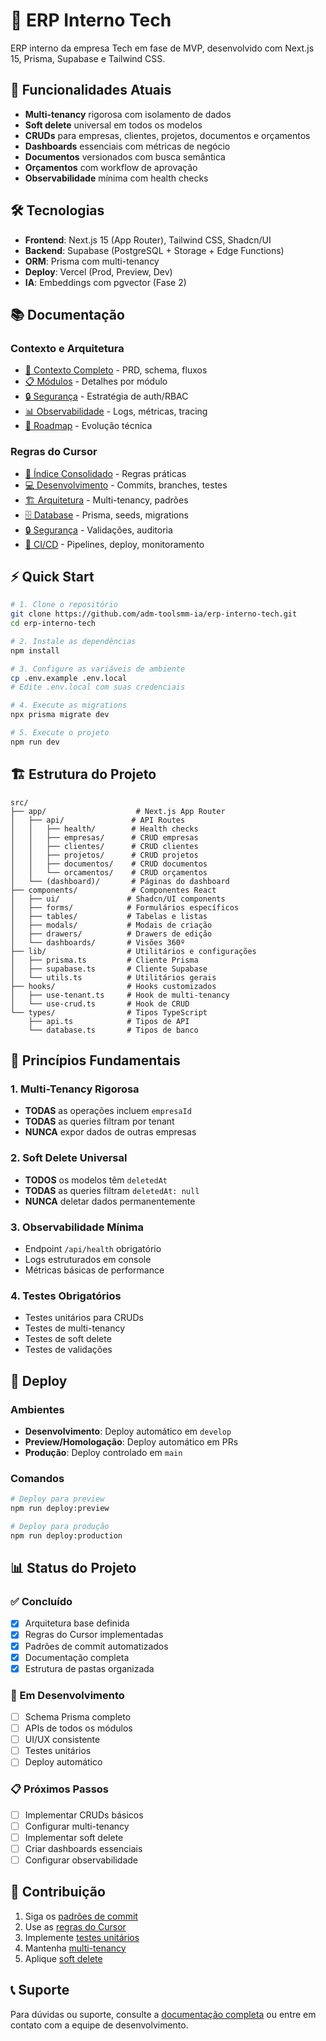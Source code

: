 # 🏢 ERP Interno Tech

ERP interno da empresa Tech em fase de MVP, desenvolvido com Next.js 15, Prisma, Supabase e Tailwind CSS.

## 🚀 Funcionalidades Atuais

- **Multi-tenancy** rigorosa com isolamento de dados
- **Soft delete** universal em todos os modelos
- **CRUDs** para empresas, clientes, projetos, documentos e orçamentos
- **Dashboards** essenciais com métricas de negócio
- **Documentos** versionados com busca semântica
- **Orçamentos** com workflow de aprovação
- **Observabilidade** mínima com health checks

## 🛠️ Tecnologias

- **Frontend**: Next.js 15 (App Router), Tailwind CSS, Shadcn/UI
- **Backend**: Supabase (PostgreSQL + Storage + Edge Functions)
- **ORM**: Prisma com multi-tenancy
- **Deploy**: Vercel (Prod, Preview, Dev)
- **IA**: Embeddings com pgvector (Fase 2)

## 📚 Documentação

### Contexto e Arquitetura
- [📄 Contexto Completo](docs/00-contexto.md) - PRD, schema, fluxos
- [📋 Módulos](docs/01-modulos.md) - Detalhes por módulo
- [🔒 Segurança](docs/02-seguranca.md) - Estratégia de auth/RBAC
- [📊 Observabilidade](docs/03-observabilidade.md) - Logs, métricas, tracing
- [🚀 Roadmap](docs/04-roadmap.md) - Evolução técnica

### Regras do Cursor
- [🎯 Índice Consolidado](.cursor/rules/_index.mdc) - Regras práticas
- [💻 Desenvolvimento](.cursor/rules/development.mdc) - Commits, branches, testes
- [🏗️ Arquitetura](.cursor/rules/architecture.mdc) - Multi-tenancy, padrões
- [🗄️ Database](.cursor/rules/database.mdc) - Prisma, seeds, migrations
- [🔒 Segurança](.cursor/rules/security.mdc) - Validações, auditoria
- [🚀 CI/CD](.cursor/rules/ci-cd.mdc) - Pipelines, deploy, monitoramento

## ⚡ Quick Start

```bash
# 1. Clone o repositório
git clone https://github.com/adm-toolsmm-ia/erp-interno-tech.git
cd erp-interno-tech

# 2. Instale as dependências
npm install

# 3. Configure as variáveis de ambiente
cp .env.example .env.local
# Edite .env.local com suas credenciais

# 4. Execute as migrations
npx prisma migrate dev

# 5. Execute o projeto
npm run dev
```

## 🏗️ Estrutura do Projeto

```
src/
├── app/                    # Next.js App Router
│   ├── api/               # API Routes
│   │   ├── health/        # Health checks
│   │   ├── empresas/      # CRUD empresas
│   │   ├── clientes/      # CRUD clientes
│   │   ├── projetos/      # CRUD projetos
│   │   ├── documentos/    # CRUD documentos
│   │   └── orcamentos/    # CRUD orçamentos
│   └── (dashboard)/       # Páginas do dashboard
├── components/            # Componentes React
│   ├── ui/               # Shadcn/UI components
│   ├── forms/            # Formulários específicos
│   ├── tables/           # Tabelas e listas
│   ├── modals/           # Modais de criação
│   ├── drawers/          # Drawers de edição
│   └── dashboards/       # Visões 360º
├── lib/                  # Utilitários e configurações
│   ├── prisma.ts         # Cliente Prisma
│   ├── supabase.ts       # Cliente Supabase
│   └── utils.ts          # Utilitários gerais
├── hooks/                # Hooks customizados
│   ├── use-tenant.ts     # Hook de multi-tenancy
│   └── use-crud.ts       # Hook de CRUD
└── types/                # Tipos TypeScript
    ├── api.ts            # Tipos de API
    └── database.ts       # Tipos de banco
```

## 🎯 Princípios Fundamentais

### 1. Multi-Tenancy Rigorosa
- **TODAS** as operações incluem `empresaId`
- **TODAS** as queries filtram por tenant
- **NUNCA** expor dados de outras empresas

### 2. Soft Delete Universal
- **TODOS** os modelos têm `deletedAt`
- **TODAS** as queries filtram `deletedAt: null`
- **NUNCA** deletar dados permanentemente

### 3. Observabilidade Mínima
- Endpoint `/api/health` obrigatório
- Logs estruturados em console
- Métricas básicas de performance

### 4. Testes Obrigatórios
- Testes unitários para CRUDs
- Testes de multi-tenancy
- Testes de soft delete
- Testes de validações

## 🚀 Deploy

### Ambientes
- **Desenvolvimento**: Deploy automático em `develop`
- **Preview/Homologação**: Deploy automático em PRs
- **Produção**: Deploy controlado em `main`

### Comandos
```bash
# Deploy para preview
npm run deploy:preview

# Deploy para produção
npm run deploy:production
```

## 📊 Status do Projeto

### ✅ Concluído
- [x] Arquitetura base definida
- [x] Regras do Cursor implementadas
- [x] Padrões de commit automatizados
- [x] Documentação completa
- [x] Estrutura de pastas organizada

### 🚧 Em Desenvolvimento
- [ ] Schema Prisma completo
- [ ] APIs de todos os módulos
- [ ] UI/UX consistente
- [ ] Testes unitários
- [ ] Deploy automático

### 📋 Próximos Passos
- [ ] Implementar CRUDs básicos
- [ ] Configurar multi-tenancy
- [ ] Implementar soft delete
- [ ] Criar dashboards essenciais
- [ ] Configurar observabilidade

## 🤝 Contribuição

1. Siga os [padrões de commit](.cursor/rules/development.mdc)
2. Use as [regras do Cursor](.cursor/rules/_index.mdc)
3. Implemente [testes unitários](.cursor/rules/development.mdc)
4. Mantenha [multi-tenancy](.cursor/rules/architecture.mdc)
5. Aplique [soft delete](.cursor/rules/architecture.mdc)

## 📞 Suporte

Para dúvidas ou suporte, consulte a [documentação completa](docs/00-contexto.md) ou entre em contato com a equipe de desenvolvimento.